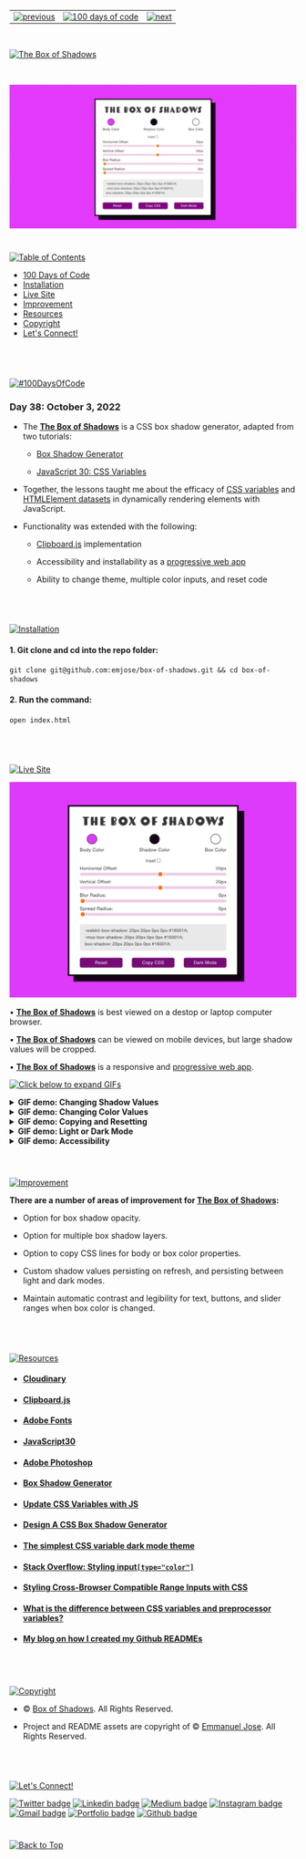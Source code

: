 <p id="header"><p>

<table>
    <tr>
        <td><a href="https://github.com/emjose/eye-onic-reading/#header"><img src="https://res.cloudinary.com/dn1e07eul/image/upload/v1659330996/Readme%20Headers/header-left_ctkix5.png" alt="previous" style="width: 200px;"/></a></td>
        <td><a href="https://github.com/emjose/one-hundred/#header"><img src="https://res.cloudinary.com/dn1e07eul/image/upload/v1659330606/Readme%20Headers/header-center_bkbdbt.png" alt="100 days of code" style="width: 580px;"/></a></td>
        <td><a href="https://github.com/emjose/candy-cocoa/#header"><img src="https://res.cloudinary.com/dn1e07eul/image/upload/v1659330646/Readme%20Headers/header-right_eftaz9.png" alt="next" style="width: 200px;"/></a></td>
    </tr>
</table>

<br>

<p id="project-title"><p>

<a href=#table-of-contents>![The Box of Shadows](https://res.cloudinary.com/dn1e07eul/image/upload/v1664914389/Readme%20Headers/inter-038-box-of-shadows_hxp3xc.png)</a>

<br>

<a href="https://box-of-shadows.vercel.app/">![The Box of Shadows](Assets/preview-038-box-of-shadows.png)</a>

#

<p id="table-of-contents"><p>

<a href=#table-of-contents>![Table of Contents](https://res.cloudinary.com/dn1e07eul/image/upload/v1659241355/Readme%20Headers/inter-toc_euxbbw.png)</a>

- [100 Days of Code](#100days)
- [Installation](#installation)
- [Live Site](#live-site)
- [Improvement](#improvement)
- [Resources](#resources)
- [Copyright](#copyright)
- [Let's Connect!](#lets-connect)

<br>

#

<p id="100days"><p>

<a href=#100days>![#100DaysOfCode](https://res.cloudinary.com/dn1e07eul/image/upload/v1659389776/Readme%20Headers/inter-100hash_kjpgmt.png)</a>

### Day 38: October 3, 2022

- The **[The Box of Shadows](https://box-of-shadows.vercel.app/)** is a CSS box shadow generator, adapted from two tutorials:

  - [Box Shadow Generator](https://youtu.be/9WZ4ajDNmrU)

  - [JavaScript 30: CSS Variables](https://youtu.be/0pGnaanQNF8)

- Together, the lessons taught me about the efficacy of [CSS variables](https://css-tricks.com/difference-between-types-of-css-variables/) and [HTMLElement datasets](https://developer.mozilla.org/en-US/docs/Web/API/HTMLElement/dataset) in dynamically rendering elements with JavaScript.

- Functionality was extended with the following:

  - [Clipboard.js](https://clipboardjs.com/) implementation

  - Accessibility and installability as a [progressive web app](https://developer.mozilla.org/en-US/docs/Web/Progressive_web_apps)

  - Ability to change theme, multiple color inputs, and reset code

<br>

#

<p id="installation"><p>

<a href=#installation>![Installation](https://res.cloudinary.com/dn1e07eul/image/upload/v1659389842/Readme%20Headers/inter-installation_j9ixlq.png)</a>

#### 1. Git clone and cd into the repo folder:

```console
git clone git@github.com:emjose/box-of-shadows.git && cd box-of-shadows
```

#### 2. Run the command:

```console
open index.html
```

<br>

#

<p id="live-site"><p>

<a href="https://box-of-shadows.vercel.app/">![Live Site](https://res.cloudinary.com/dn1e07eul/image/upload/v1659389947/Readme%20Headers/inter-live-site_ngkqcf.png)</a>

<a href="https://box-of-shadows.vercel.app/">![Live Site](Assets/038-live-site.png)</a>

• **[The Box of Shadows](https://box-of-shadows.vercel.app/)** is best viewed on a destop or laptop computer browser.

• **[The Box of Shadows](https://box-of-shadows.vercel.app/)** can be viewed on mobile devices, but large shadow values will be cropped.

• **[The Box of Shadows](https://box-of-shadows.vercel.app/)** is a responsive and [progressive web app](https://developer.mozilla.org/en-US/docs/Web/Progressive_web_apps).

<a href=#live-site>![Click below to expand GIFs](https://res.cloudinary.com/dn1e07eul/image/upload/v1660771913/Readme%20Headers/inter-click-below-to-expand-gifs-sub_dremgj.png)</a>

<details>
<summary><b>GIF demo: Changing Shadow Values</b></summary>
<br>

<a href="https://box-of-shadows.vercel.app/">![Live Site](Assets/038-shadows-1.gif)</a>

Users can change values for horizontal and vertical offset, as well as blur and spread radius.

#

</details>

<details>
<summary><b>GIF demo: Changing Color Values</b></summary>
<br>

<a href="https://box-of-shadows.vercel.app/">![Live Site](Assets/038-shadows-2.gif)</a>

Body, shadow, or box color can be changed. The color picker is not visible in the GIF, see image below.

<a href="https://box-of-shadows.vercel.app/">![Live Site](Assets/038-color-picker.png)</a>

#

</details>

<details>
<summary><b>GIF demo: Copying and Resetting</b></summary>
<br>

<a href="https://box-of-shadows.vercel.app/">![Live Site](Assets/038-shadows-3.gif)</a>

• The `box-shadow` CSS code can be copied to the clipboard, with [vendor prefixes](https://developer.mozilla.org/en-US/docs/Glossary/Vendor_Prefix) for common browsers.

• Shadow and color settings can be reset to default values for either light or dark mode.

#

</details>

<details>
<summary><b>GIF demo: Light or Dark Mode</b></summary>
<br>

<a href="https://box-of-shadows.vercel.app/">![Live Site](Assets/038-shadows-4.gif)</a>

Users can switch between light or dark mode, with preference saved to local storage.

#

</details>

<details>
<summary><b>GIF demo: Accessibility</b></summary>
<br>

<a href="https://box-of-shadows.vercel.app/">![Live Site](Assets/038-shadows-5.gif)</a>

• **[The Box of Shadows](https://box-of-shadows.vercel.app/)** is keyboard-navigable.

• For keyboard navigation, the inset checkbox can be checked or unchecked by pressing the `space` key.

</details>

<br>

#

<p id="improvement"><p>

<a href=#improvement>![Improvement](https://res.cloudinary.com/dn1e07eul/image/upload/v1659393807/Readme%20Headers/inter-improvement_f38dsq.png)</a>

**There are a number of areas of improvement for [The Box of Shadows](https://box-of-shadows.vercel.app/):**

- Option for box shadow opacity.

- Option for multiple box shadow layers.

- Option to copy CSS lines for body or box color properties.

- Custom shadow values persisting on refresh, and persisting between light and dark modes.

- Maintain automatic contrast and legibility for text, buttons, and slider ranges when box color is changed.

<br>

#

<p id="resources"><p>

<a href=#resources>![Resources](https://res.cloudinary.com/dn1e07eul/image/upload/v1659314247/Readme%20Headers/inter-resources_ncevbw.png)</a>

- #### [Cloudinary](https://cloudinary.com/)

- #### [Clipboard.js](https://clipboardjs.com/)

- #### [Adobe Fonts](https://fonts.adobe.com/)

- #### [JavaScript30](https://javascript30.com/)

- #### [Adobe Photoshop](https://www.adobe.com/creativecloud/buy/students.html)

- #### [Box Shadow Generator](https://youtu.be/9WZ4ajDNmrU)

- #### [Update CSS Variables with JS](https://www.youtube.com/watch?v=AHLNzv13c2I)

- #### [Design A CSS Box Shadow Generator](https://youtu.be/xuMiyI-hPV4)

- #### [The simplest CSS variable dark mode theme](https://lukelowrey.com/css-variable-theme-switcher/)

- #### [Stack Overflow: Styling input`[type="color"]`](https://stackoverflow.com/questions/11167281/webkit-css-to-control-the-box-around-the-color-in-an-inputtype-color)

- #### [Styling Cross-Browser Compatible Range Inputs with CSS](https://css-tricks.com/styling-cross-browser-compatible-range-inputs-css/)

- #### [What is the difference between CSS variables and preprocessor variables?](https://css-tricks.com/difference-between-types-of-css-variables/)

- #### [My blog on how I created my Github READMEs](https://emmanueljose.medium.com/readme-a-makeover-story-b9c7be37a6de?sk=7ae6623d365409d875753e4604e42ffd)

<br>

#

<p id="copyright"><p>

<a href=#copyright>![Copyright](https://res.cloudinary.com/dn1e07eul/image/upload/v1659391383/Readme%20Headers/inter-copyright_ax53yz.png)</a>

- © <a href="https://box-of-shadows.vercel.app/">Box of Shadows</a>. All Rights Reserved.

- Project and README assets are copyright of © <a href="https://www.emmanuel-jose.com/">Emmanuel Jose</a>. All Rights Reserved.

<br>

#

<p id="lets-connect">

<a href=#lets-connect>![Let's Connect!](https://res.cloudinary.com/dn1e07eul/image/upload/v1659314257/Readme%20Headers/inter-lets-connect_bv3kcd.png)</a>

<p><a href="https://twitter.com/Emmanuel_Labor"><img src="https://img.shields.io/badge/twitter-%231DA1F2.svg?&style=for-the-badge&logo=twitter&logoColor=white" height=30 width=90 alt="Twitter badge"></a> <a href="https://www.linkedin.com/in/emmanuelpjose/"><img src="https://img.shields.io/badge/linkedin-%230064e7.svg?&style=for-the-badge&logo=linkedin&logoColor=white" height=30 width=90 alt="Linkedin badge"></a> <a href="https://emmanueljose.medium.com/"><img src="https://img.shields.io/badge/medium-%238700f5.svg?&style=for-the-badge&logo=medium&logoColor=white" height=30 width=90 alt="Medium badge"></a> <a href="https://www.instagram.com/emmanuel_jose/"><img src="https://img.shields.io/badge/instagram-%23ff0077.svg?&style=for-the-badge&logo=instagram&logoColor=white" height=30 width=90 alt="Instagram badge"></a> <a href="mailto:emjose@gmail.com"><img src="https://img.shields.io/badge/gmail-%23fd1745.svg?&style=for-the-badge&logo=gmail&logoColor=white" height=30 width=90 alt="Gmail badge"></a> <a href="https://www.emmanuel-jose.com/"><img src="https://img.shields.io/badge/portfolio-%23FF0000.svg?&style=for-the-badge&logoColor=white" height=30 width=90 alt="Portfolio badge"></a> <a href="https://github.com/emjose"><img src="https://img.shields.io/badge/github-%23ff8e44.svg?&style=for-the-badge&logo=github&logoColor=white" height=30 width=90 alt="Github badge"></a></p>

#

<a href=#header>![Back to Top](https://res.cloudinary.com/dn1e07eul/image/upload/v1659314281/Readme%20Headers/inter-congrats_m4p3ck.png)</a>
